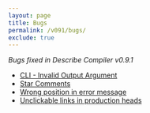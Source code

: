 ```yaml
---
layout: page
title: Bugs
permalink: /v091/bugs/
exclude: true
---
```

_Bugs fixed in Describe Compiler v0.9.1_

* [CLI - Invalid Output Argument](/v091/bugs/bug-1)
* [Star Comments](/v091/bugs/bug-2)
* [Wrong position in error message](/v091/bugs/bug-3)
* [Unclickable links in production heads](/v091/bugs/bug-4)
